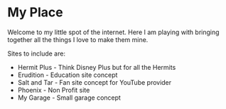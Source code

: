 # My Place

Welcome to my little spot of the internet. Here I am playing with bringing together all the things I love to make them mine.

Sites to include are:
* Hermit Plus - Think Disney Plus but for all the Hermits
* Erudition - Education site concept
* Salt and Tar - Fan site concept for YouTube provider
* Phoenix - Non Profit site
* My Garage - Small garage concept